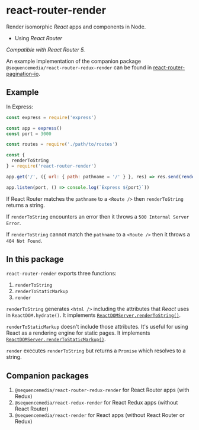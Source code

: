 # react-router-render

Render isomorphic _React_ apps and components in Node.

- Using _React Router_

_Compatible with React Router 5._

An example implementation of the companion package `@sequencemedia/react-router-redux-render` can be found in [react-router-pagination-io](http://github.com/sequencemedia/react-router-pagination-io.git).

## Example

In Express:

```javascript
const express = require('express')

const app = express()
const port = 3000

const routes = require('./path/to/routes')

const {
  renderToString
} = require('react-router-render')

app.get('/', ({ url: { path: pathname = '/' } }, res) => res.send(renderToString(routes, pathname)))

app.listen(port, () => console.log(`Express ${port}`))
```

If React Router matches the `pathname` to a `<Route />` then `renderToString` returns a string.

If `renderToString` encounters an error then it throws a `500 Internal Server Error`.

If `renderToString` cannot match the `pathname` to a `<Route />` then it throws a `404 Not Found`.

## In this package

`react-router-render` exports three functions:

1. `renderToString`
2. `renderToStaticMarkup`
3. `render`

`renderToString` generates `<html />` including the attributes that _React_ uses in `ReactDOM.hydrate()`. It implements [`ReactDOMServer.renderToString()`](https://reactjs.org/docs/react-dom-server.html#rendertostring).

`renderToStaticMarkup` doesn't include those attributes. It's useful for using React as a rendering engine for static pages. It implements [`ReactDOMServer.renderToStaticMarkup()`](https://reactjs.org/docs/react-dom-server.html#rendertostraticmarkup).

`render` executes `renderToString` but returns a `Promise` which resolves to a string.

## Companion packages

1. `@sequencemedia/react-router-redux-render` for React Router apps (with Redux)
2. `@sequencemedia/react-redux-render` for React Redux apps (without React Router)
2. `@sequencemedia/react-render` for React apps (without React Router or Redux)
